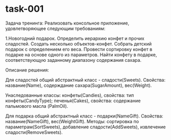 # task-001

Задача тренинга: Реализовать консольное приложение, удовлетворяющее следующим требованиям:

1.Новогодний подарок. Определить иерархию конфет и прочих сладостей. Создать несколько объектов-конфет. Собрать детский подарок с определением его веса. Провести сортировку конфет в подарке на основе одного из параметров. Найти конфету в подарке, соответствующую заданному диапазону содержания сахара.

Описание решения:

Для сладостей общий абстрактный класс - сладости(Sweets). Свойства: название(Name), содерждание сахара(SugarAmount), вес(Weight).

Унаследованные классы: конфеты(Candies), свойства: тип конфеты(CandyType); печенья(Cakes), свойства: содержание пальмового масла (PalmOil).

Для подарка общий абстрактный класс - подарки(NameGift). Свойства: название(NameGift), вес(WeightGift). Методы: сортировка по параметрам(SortSweets), добавление сладости(AddSweets), извлечение сладости(RemoveSweets).
